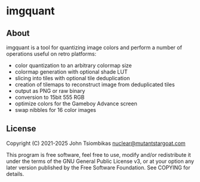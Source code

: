 imgquant
========

About
-----
imgquant is a tool for quantizing image colors and perform a number of
operations useful on retro platforms:

 - color quantization to an arbitrary colormap size
 - colormap generation with optional shade LUT
 - slicing into tiles with optional tile deduplication
 - creation of tilemaps to reconstruct image from deduplicated tiles
 - output as PNG or raw binary
 - conversion to 15bit 555 RGB
 - optimize colors for the Gameboy Advance screen
 - swap nibbles for 16 color images

License
-------
Copyright (C) 2021-2025  John Tsiombikas <nuclear@mutantstargoat.com>

This program is free software, feel free to use, modify and/or redistribute it
under the terms of the GNU General Public License v3, or at your option any
later version published by the Free Software Foundation. See COPYING for
details.
